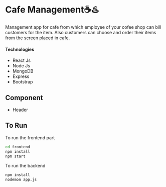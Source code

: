 # Cafe Management☕♨️
Management app for cafe from which employee of your cofee shop can bill customers for the item. Also customers can choose and order their items from the screen placed in cafe.
#### Technologies
- React Js
- Node Js
- MongoDB
- Express
- Bootstrap
## Component
- Header
## To Run
To run the frontend part
```sh
cd frontend
npm install
npm start
```
To run the backend
```sh
npm install
nodemon app.js
```


